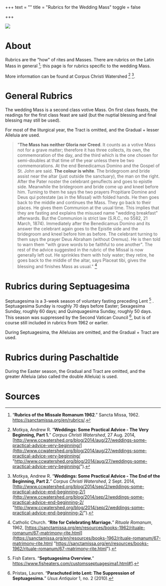 +++
text = ""
title = "Rubrics for the Wedding Mass"
toggle = false

+++

![](/uploads/08740016-min.JPG)

# About

Rubrics are the "how" of rites and Masses. There are rubrics on the Latin Mass in general [^1]; this page is for rubrics specific to the wedding Mass.

More information can be found at Corpus Christi Watershed [^2] [^3]. 

# General Rubrics

The wedding Mass is a second class votive Mass. On first class feasts, the readings for the first class feast are said (but the nuptial blessing and final blessing may still be used).

For most of the liturgical year, the Tract is omitted, and the Gradual + lesser Alleluia are used. 

> "**The Mass has neither Gloria nor Creed**. It counts as a votive Mass not for a grave matter; therefore it has three collects, its own, the commemoration of the day, and the third which is the one chosen for semi-doubles at that time of the year unless there be two commemorations. At the end Benedicamus Domino and the Gospel of St. John are said. **The colour is white**. The bridegroom and bride assist near the altar (just outside the sanctuary), the man on the right. After the Pater noster the celebrant genuflects and goes to epistle side. Meanwhile the bridegroom and bride come up and kneel before him. Turning to them he says the two prayers Propitiare Domine and Deus qui potestate (as in the Missal) with folded hands. He then goes back to the middle and continues the Mass. They go back to their places. He gives them Communion at the usual time. This implies that they are fasting and explains the misused name "wedding breakfast" afterwards. But the Communion is strict law (S.R.C., no 5582, 21 March, 1874). Immediately after the Benedicamus Domino and its answer the celebrant again goes to the Epistle side and the bridegroom and kneel before him as before. The celebrant turning to them says the prayer Deus Abraham (without Oremus). He is then told to warn them "with grave words to be faithful to one another". The rest of the advice suggested in the rubric of the Missal is now generally left out. He sprinkles them with holy water; they retire, he goes back to the middle of the altar, says Placeat tibi, gives the blessing and finishes Mass as usual." [^4]

# Rubrics during Septuagesima

Septuagesima is a 3-week season of voluntary fasting preceding Lent [^5] . Septuagesima Sunday is roughly 70 days before Easter; Sexagesima Sunday, roughly 60 days; and Quinquagesima Sunday, roughly 50 days. This season was suppressed by the Second Vatican Council [^6], but is of course still included in rubrics from 1962 or earlier. 

During Septuagesima, the Alleluias are omitted, and the Gradual + Tract are used.

# Rubrics during Paschaltide 

During the Easter season, the Gradual and Tract are omitted, and the greater Alleluia (also called the double Alleluia) is used.

# Sources

[^1]: “**Rubrics of the Missale Romanum 1962**.” Sancta Missa, 1962. https://sanctamissa.org/en/rubrics/.

[^2]: Motkya, Andrew R. “**Weddings: Some Practical Advice - The Very Beginning, Part 1.**” _Corpus Christi Watershed_, 27 Aug. 2014, [http://www.ccwatershed.org/blog/2014/aug/27/weddings-some-practical-advice-very-beginning/](http://www.ccwatershed.org/blog/2014/aug/27/weddings-some-practical-advice-very-beginning/ "http://www.ccwatershed.org/blog/2014/aug/27/weddings-some-practical-advice-very-beginning/").

[^3]: Motkya, Andrew R. “**Weddings: Some Practical Advice - The End of the Beginning, Part 2.**” _Corpus Christi Watershed_, 2 Sept. 2014, [http://www.ccwatershed.org/blog/2014/sep/2/weddings-some-practical-advice-end-beginning-2/](http://www.ccwatershed.org/blog/2014/sep/2/weddings-some-practical-advice-end-beginning-2/ "http://www.ccwatershed.org/blog/2014/sep/2/weddings-some-practical-advice-end-beginning-2/").

[^4]: Catholic Church. “**Rite for Celebrating Marriage.**” _Rituale Romanum_, 1962, [https://sanctamissa.org/en/resources/books-1962/rituale-romanum/67-matrimony-rite.html](https://sanctamissa.org/en/resources/books-1962/rituale-romanum/67-matrimony-rite.html "https://sanctamissa.org/en/resources/books-1962/rituale-romanum/67-matrimony-rite.html").

[^5]: Fish Eaters. “**Septuagesima Overview.**” https://www.fisheaters.com/customsseptuagesima1.html#1.

[^6]: Pristas, Lauren. “**Parachuted into Lent: The Suppression of Septuagesima.**” _Usus Antiquior_ 1, no. 2 (2010).


